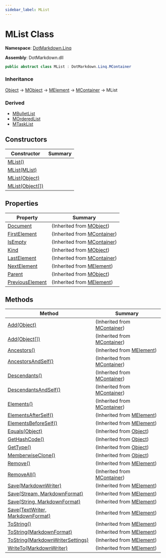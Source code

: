 ```yaml
---
sidebar_label: MList
---
```


# MList Class

**Namespace**: [DotMarkdown.Linq](../index.md)

**Assembly**: DotMarkdown\.dll

```csharp
public abstract class MList : DotMarkdown.Linq.MContainer
```

### Inheritance

[Object](https://docs.microsoft.com/en-us/dotnet/api/system.object) &#x2192; [MObject](../MObject/index.md) &#x2192; [MElement](../MElement/index.md) &#x2192; [MContainer](../MContainer/index.md) &#x2192; MList

### Derived

* [MBulletList](../MBulletList/index.md)
* [MOrderedList](../MOrderedList/index.md)
* [MTaskList](../MTaskList/index.md)

## Constructors

| Constructor | Summary |
| ----------- | ------- |
| [MList()](-ctor/index.md#2757172290) | |
| [MList(MList)](-ctor/index.md#3103408378) | |
| [MList(Object)](-ctor/index.md#1561524616) | |
| [MList(Object\[\])](-ctor/index.md#3911082079) | |

## Properties

| Property | Summary |
| -------- | ------- |
| [Document](../MObject/Document/index.md) |  \(Inherited from [MObject](../MObject/index.md)\) |
| [FirstElement](../MContainer/FirstElement/index.md) |  \(Inherited from [MContainer](../MContainer/index.md)\) |
| [IsEmpty](../MContainer/IsEmpty/index.md) |  \(Inherited from [MContainer](../MContainer/index.md)\) |
| [Kind](../MObject/Kind/index.md) |  \(Inherited from [MObject](../MObject/index.md)\) |
| [LastElement](../MContainer/LastElement/index.md) |  \(Inherited from [MContainer](../MContainer/index.md)\) |
| [NextElement](../MElement/NextElement/index.md) |  \(Inherited from [MElement](../MElement/index.md)\) |
| [Parent](../MObject/Parent/index.md) |  \(Inherited from [MObject](../MObject/index.md)\) |
| [PreviousElement](../MElement/PreviousElement/index.md) |  \(Inherited from [MElement](../MElement/index.md)\) |

## Methods

| Method | Summary |
| ------ | ------- |
| [Add(Object)](../MContainer/Add/index.md#3875543708) |  \(Inherited from [MContainer](../MContainer/index.md)\) |
| [Add(Object\[\])](../MContainer/Add/index.md#675654701) |  \(Inherited from [MContainer](../MContainer/index.md)\) |
| [Ancestors()](../MElement/Ancestors/index.md) |  \(Inherited from [MElement](../MElement/index.md)\) |
| [AncestorsAndSelf()](../MContainer/AncestorsAndSelf/index.md) |  \(Inherited from [MContainer](../MContainer/index.md)\) |
| [Descendants()](../MContainer/Descendants/index.md) |  \(Inherited from [MContainer](../MContainer/index.md)\) |
| [DescendantsAndSelf()](../MContainer/DescendantsAndSelf/index.md) |  \(Inherited from [MContainer](../MContainer/index.md)\) |
| [Elements()](../MContainer/Elements/index.md) |  \(Inherited from [MContainer](../MContainer/index.md)\) |
| [ElementsAfterSelf()](../MElement/ElementsAfterSelf/index.md) |  \(Inherited from [MElement](../MElement/index.md)\) |
| [ElementsBeforeSelf()](../MElement/ElementsBeforeSelf/index.md) |  \(Inherited from [MElement](../MElement/index.md)\) |
| [Equals(Object)](https://docs.microsoft.com/en-us/dotnet/api/system.object.equals) |  \(Inherited from [Object](https://docs.microsoft.com/en-us/dotnet/api/system.object)\) |
| [GetHashCode()](https://docs.microsoft.com/en-us/dotnet/api/system.object.gethashcode) |  \(Inherited from [Object](https://docs.microsoft.com/en-us/dotnet/api/system.object)\) |
| [GetType()](https://docs.microsoft.com/en-us/dotnet/api/system.object.gettype) |  \(Inherited from [Object](https://docs.microsoft.com/en-us/dotnet/api/system.object)\) |
| [MemberwiseClone()](https://docs.microsoft.com/en-us/dotnet/api/system.object.memberwiseclone) |  \(Inherited from [Object](https://docs.microsoft.com/en-us/dotnet/api/system.object)\) |
| [Remove()](../MElement/Remove/index.md) |  \(Inherited from [MElement](../MElement/index.md)\) |
| [RemoveAll()](../MContainer/RemoveAll/index.md) |  \(Inherited from [MContainer](../MContainer/index.md)\) |
| [Save(MarkdownWriter)](../MElement/Save/index.md#1605807764) |  \(Inherited from [MElement](../MElement/index.md)\) |
| [Save(Stream, MarkdownFormat)](../MElement/Save/index.md#377468245) |  \(Inherited from [MElement](../MElement/index.md)\) |
| [Save(String, MarkdownFormat)](../MElement/Save/index.md#3914377559) |  \(Inherited from [MElement](../MElement/index.md)\) |
| [Save(TextWriter, MarkdownFormat)](../MElement/Save/index.md#3157011060) |  \(Inherited from [MElement](../MElement/index.md)\) |
| [ToString()](../MElement/ToString/index.md#3980478763) |  \(Inherited from [MElement](../MElement/index.md)\) |
| [ToString(MarkdownFormat)](../MElement/ToString/index.md#3726866586) |  \(Inherited from [MElement](../MElement/index.md)\) |
| [ToString(MarkdownWriterSettings)](../MElement/ToString/index.md#1055640702) |  \(Inherited from [MElement](../MElement/index.md)\) |
| [WriteTo(MarkdownWriter)](../MElement/WriteTo/index.md) |  \(Inherited from [MElement](../MElement/index.md)\) |


